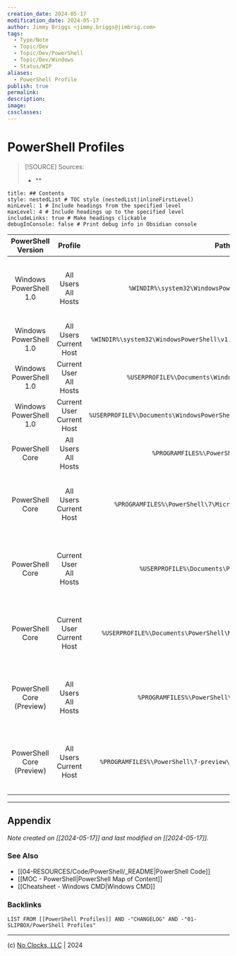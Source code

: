 ```yaml
---
creation_date: 2024-05-17
modification_date: 2024-05-17
author: Jimmy Briggs <jimmy.briggs@jimbrig.com>
tags:
  - Type/Note
  - Topic/Dev
  - Topic/Dev/PowerShell
  - Topic/Dev/Windows
  - Status/WIP
aliases:
  - PowerShell Profile
publish: true
permalink:
description:
image:
cssclasses:
---
```



# PowerShell Profiles

> [!SOURCE] Sources:
> - **

```table-of-contents
title: ## Contents 
style: nestedList # TOC style (nestedList|inlineFirstLevel)
minLevel: 1 # Include headings from the specified level
maxLevel: 4 # Include headings up to the specified level
includeLinks: true # Make headings clickable
debugInConsole: false # Print debug info in Obsidian console
```

| PowerShell Version | Profile | Path | Usage |
| :--: | :-----: | :----: | :--: |
| Windows PowerShell 1.0 | All Users All Hosts | `%WINDIR%\system32\WindowsPowerShell\v1.0\profile.ps1` | Use for Windows PowerShell Version 1 Machine Wide Profile |
| Windows PowerShell 1.0 | All Users Current Host | `%WINDIR%\system32\WindowsPowerShell\v1.0\Microsoft.PowerShell_profile.ps1` |  |
| Windows PowerShell 1.0 | Current User All Hosts | `%USERPROFILE%\Documents\WindowsPowerShell\profile.ps1` |  |
| Windows PowerShell 1.0 | Current User Current Host | `%USERPROFILE%\Documents\WindowsPowerShell\Microsoft.PowerShell_profile.ps1` |  |
| PowerShell Core | All Users All Hosts | `%PROGRAMFILES%\PowerShell\7\profile.ps1` |  |
| PowerShell Core | All Users Current Host | `%PROGRAMFILES%\PowerShell\7\Microsoft.PowerShell_profile.ps1` | Use for Windows PowerShell Version 1 Machine Wide Profile |
| PowerShell Core | Current User All Hosts | `%USERPROFILE%\Documents\PowerShell\profile.ps1` | Use for Windows PowerShell Version 1 Machine Wide Profile |
| PowerShell Core | Current User Current Host | `%USERPROFILE%\Documents\PowerShell\Microsoft.PowerShell_profile.ps1` | Use for Windows PowerShell Version 1 Machine Wide Profile |
| PowerShell Core (Preview) | All Users All Hosts | `%PROGRAMFILES%\PowerShell\7-preview\profile.ps1` | Use for Windows PowerShell Version 1 Machine Wide Profile |
| PowerShell Core (Preview) | All Users Current Host | `%PROGRAMFILES%\PowerShell\7-preview\Microsoft.PowerShell_profile.ps1` | Use for Windows PowerShell Version 1 Machine Wide Profile |

***

## Appendix

*Note created on [[2024-05-17]] and last modified on [[2024-05-17]].*

### See Also

- [[04-RESOURCES/Code/PowerShell/_README|PowerShell Code]]
- [[MOC - PowerShell|PowerShell Map of Content]]
- [[Cheatsheet - Windows CMD|Windows CMD]]

### Backlinks

```dataview
LIST FROM [[PowerShell Profiles]] AND -"CHANGELOG" AND -"01-SLIPBOX/PowerShell Profiles"
```

***

(c) [No Clocks, LLC](https://github.com/noclocks) | 2024